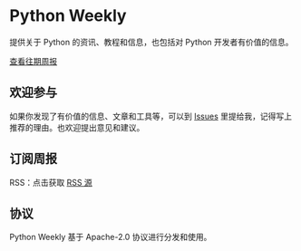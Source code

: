 Python Weekly
===

提供关于 Python 的资讯、教程和信息，也包括对 Python 开发者有价值的信息。

[查看往期周报](https://github.com/qiwihui/PythonWeekly/releases)

## 欢迎参与

如果你发现了有价值的信息、文章和工具等，可以到 [Issues](https://github.com/qiwihui/PythonWeekly/issues) 里提给我，记得写上推荐的理由。也欢迎提出意见和建议。

## 订阅周报

RSS：点击获取 [RSS 源](https://github.com/qiwihui/PythonWeekly/releases.atom)

## 协议

Python Weekly 基于 Apache-2.0 协议进行分发和使用。
